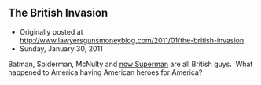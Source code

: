 ## The British Invasion

 * Originally posted at http://www.lawyersgunsmoneyblog.com/2011/01/the-british-invasion
 * Sunday, January 30, 2011

Batman, Spiderman, McNulty and [now Superman](http://www.deadline.com/2011/01/henry-cavill-chosen-as-new-superman/) are all British guys.  What happened to America having American heroes for America?